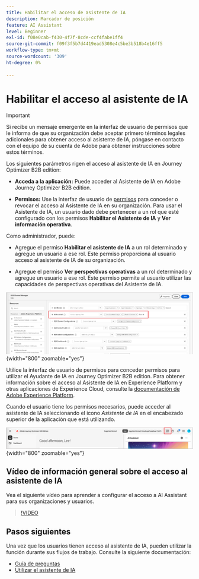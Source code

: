 ```yaml
---
title: Habilitar el acceso de asistente de IA
description: Marcador de posición
feature: AI Assistant
level: Beginner
exl-id: f08e0cab-f430-4f7f-8cde-ccf4fabe1ff4
source-git-commit: f09f3f5b7d4419ead5308e4c5be3b518b4e16ff5
workflow-type: tm+mt
source-wordcount: '309'
ht-degree: 0%

---
```


# Habilitar el acceso al asistente de IA

>[!IMPORTANT]
>
>Si recibe un mensaje emergente en la interfaz de usuario de permisos que le informa de que su organización debe aceptar primero términos legales adicionales para obtener acceso al asistente de IA, póngase en contacto con el equipo de su cuenta de Adobe para obtener instrucciones sobre estos términos.

Los siguientes parámetros rigen el acceso al asistente de IA en Journey Optimizer B2B edition:

* **Acceda a la aplicación:** Puede acceder al Asistente de IA en Adobe Journey Optimizer B2B edition.

* **Permisos:** Use la interfaz de usuario de [permisos](https://experienceleague.adobe.com/es/docs/experience-platform/access-control/abac/permissions-ui/permissions) para conceder o revocar el acceso al Asistente de IA en su organización. Para usar el Asistente de IA, un usuario dado debe pertenecer a un rol que esté configurado con los permisos **Habilitar el Asistente de IA** y **Ver información operativa**.

Como administrador, puede:

* Agregue el permiso **Habilitar el asistente de IA** a un rol determinado y agregue un usuario a ese rol. Este permiso proporciona al usuario acceso al asistente de IA de su organización.

* Agregue el permiso **Ver perspectivas operativas** a un rol determinado y agregue un usuario a ese rol. Este permiso permite al usuario utilizar las capacidades de perspectivas operativas del Asistente de IA.

![Asignar permisos de asistente de IA](./assets/ai-assistant-permissions.png){width="800" zoomable="yes"}

Utilice la interfaz de usuario de permisos para conceder permisos para utilizar el Ayudante de IA en Journey Optimizer B2B edition. Para obtener información sobre el acceso al Asistente de IA en Experience Platform y otras aplicaciones de Experience Cloud, consulte la [documentación de Adobe Experience Platform](https://experienceleague.adobe.com/es/docs/experience-platform/ai-assistant/access).

Cuando el usuario tiene los permisos necesarios, puede acceder al asistente de IA seleccionando el icono _Asistente de IA_ en el encabezado superior de la aplicación que está utilizando.

![Icono del Asistente de IA en el encabezado de la aplicación](./assets/ai-assistant-icon-header.png){width="800" zoomable="yes"}

## Vídeo de información general sobre el acceso al asistente de IA

Vea el siguiente vídeo para aprender a configurar el acceso a AI Assistant para sus organizaciones y usuarios.

>[!VIDEO](https://video.tv.adobe.com/v/3436470/?learn=on)

## Pasos siguientes

Una vez que los usuarios tienen acceso al asistente de IA, pueden utilizar la función durante sus flujos de trabajo. Consulte la siguiente documentación:

* [Guía de preguntas](./question-guidance.md)
* [Utilizar el asistente de IA](./use-ai-assistant.md)
